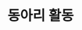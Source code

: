 ---
title: '<div style="text-align: center;">동아리 활동</div>'

# Listing view
view: community/custom_card

# Optional banner image (relative to `assets/media/` folder).
banner:
  caption: 'Image credit: [**Unsplash**](https://unsplash.com/)'
  image: 'activity.jpg'
---
